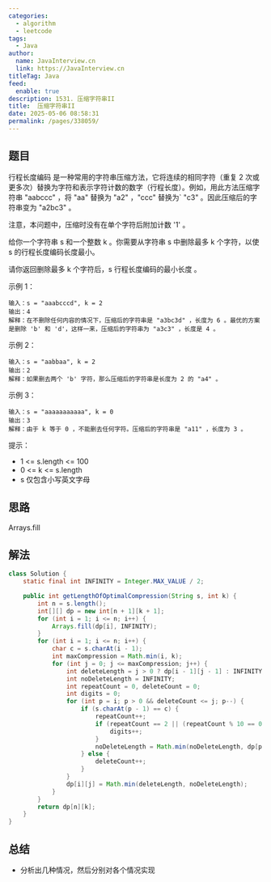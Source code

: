 ```yaml
---
categories: 
  - algorithm
  - leetcode
tags: 
  - Java
author: 
  name: JavaInterview.cn
  link: https://JavaInterview.cn
titleTag: Java
feed: 
  enable: true
description: 1531. 压缩字符串II
title:  压缩字符串II
date: 2025-05-06 08:58:31
permalink: /pages/338059/
---
```


## 题目

行程长度编码 是一种常用的字符串压缩方法，它将连续的相同字符（重复 2 次或更多次）替换为字符和表示字符计数的数字（行程长度）。例如，用此方法压缩字符串 "aabccc" ，将 "aa" 替换为 "a2" ，"ccc" 替换为` "c3" 。因此压缩后的字符串变为 "a2bc3" 。

注意，本问题中，压缩时没有在单个字符后附加计数 '1' 。

给你一个字符串 s 和一个整数 k 。你需要从字符串 s 中删除最多 k 个字符，以使 s 的行程长度编码长度最小。

请你返回删除最多 k 个字符后，s 行程长度编码的最小长度 。



示例 1：

    输入：s = "aaabcccd", k = 2
    输出：4
    解释：在不删除任何内容的情况下，压缩后的字符串是 "a3bc3d" ，长度为 6 。最优的方案是删除 'b' 和 'd'，这样一来，压缩后的字符串为 "a3c3" ，长度是 4 。
示例 2：

    输入：s = "aabbaa", k = 2
    输出：2
    解释：如果删去两个 'b' 字符，那么压缩后的字符串是长度为 2 的 "a4" 。
示例 3：

    输入：s = "aaaaaaaaaaa", k = 0
    输出：3
    解释：由于 k 等于 0 ，不能删去任何字符。压缩后的字符串是 "a11" ，长度为 3 。


提示：

* 1 <= s.length <= 100
* 0 <= k <= s.length
* s 仅包含小写英文字母

## 思路

Arrays.fill

## 解法
```java
class Solution {
    static final int INFINITY = Integer.MAX_VALUE / 2;

    public int getLengthOfOptimalCompression(String s, int k) {
        int n = s.length();
        int[][] dp = new int[n + 1][k + 1];
        for (int i = 1; i <= n; i++) {
            Arrays.fill(dp[i], INFINITY);
        }
        for (int i = 1; i <= n; i++) {
            char c = s.charAt(i - 1);
            int maxCompression = Math.min(i, k);
            for (int j = 0; j <= maxCompression; j++) {
                int deleteLength = j > 0 ? dp[i - 1][j - 1] : INFINITY;
                int noDeleteLength = INFINITY;
                int repeatCount = 0, deleteCount = 0;
                int digits = 0;
                for (int p = i; p > 0 && deleteCount <= j; p--) {
                    if (s.charAt(p - 1) == c) {
                        repeatCount++;
                        if (repeatCount == 2 || (repeatCount % 10 == 0 && (repeatCount - 1) % 9 == 0)) {
                            digits++;
                        }
                        noDeleteLength = Math.min(noDeleteLength, dp[p - 1][j - deleteCount] + 1 + digits);
                    } else {
                        deleteCount++;
                    }
                }
                dp[i][j] = Math.min(deleteLength, noDeleteLength);
            }
        }
        return dp[n][k];
    }
}


```

## 总结

- 分析出几种情况，然后分别对各个情况实现 
